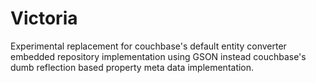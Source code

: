 # Victoria

Experimental replacement for couchbase's default entity converter embedded repository implementation using GSON instead
couchbase's dumb reflection based property meta data implementation.

